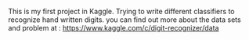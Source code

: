 This is my first project in Kaggle. Trying to write different classifiers to recognize hand written digits. you can find out more about the data sets and problem at : https://www.kaggle.com/c/digit-recognizer/data

